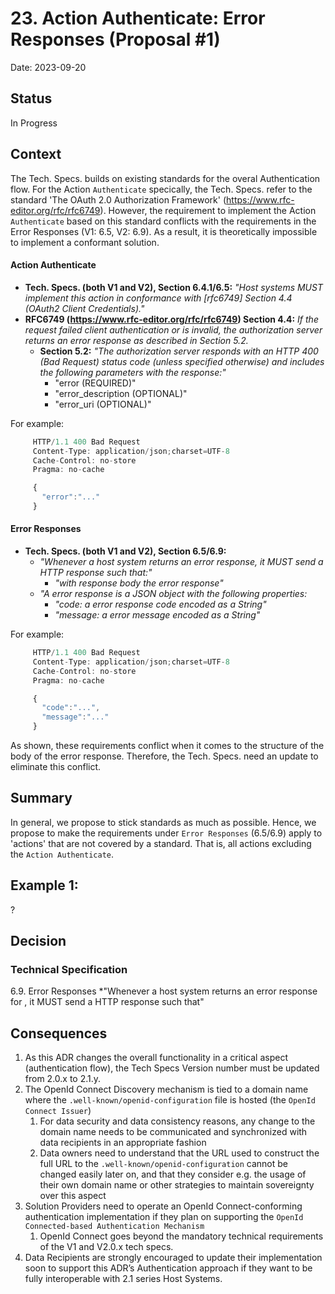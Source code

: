 # 23. Action Authenticate: Error Responses (Proposal #1)

Date: 2023-09-20

## Status

In Progress

## Context

The Tech. Specs. builds on existing standards for the overal Authentication flow. For the Action `Authenticate` specically, the Tech. Specs. refer to the standard 'The OAuth 2.0 Authorization Framework' (https://www.rfc-editor.org/rfc/rfc6749). However, the requirement to implement the Action `Authenticate` based on this standard conflicts with the requirements in the Error Responses (V1: 6.5, V2: 6.9). As a result, it is theoretically impossible to implement a conformant solution. 

#### Action Authenticate
* **Tech. Specs. (both V1 and V2), Section 6.4.1/6.5:** *"Host systems MUST implement this action in conformance with [rfc6749] Section 4.4 (OAuth2 Client Credentials)."*
* **RFC6749 (https://www.rfc-editor.org/rfc/rfc6749) Section 4.4:** *If the request failed client authentication or is invalid, the authorization server returns an error response as described in Section 5.2.*
  * **Section 5.2:** *"The authorization server responds with an HTTP 400 (Bad Request) status code (unless specified otherwise) and includes the following parameters with the response:"*
    *  "error (REQUIRED)"
    *  "error_description (OPTIONAL)"
    *  "error_uri (OPTIONAL)"

For example:
```javascript
     HTTP/1.1 400 Bad Request
     Content-Type: application/json;charset=UTF-8
     Cache-Control: no-store
     Pragma: no-cache

     {
       "error":"..."
     }   
```

#### Error Responses
* **Tech. Specs. (both V1 and V2), Section 6.5/6.9:**
  * *"Whenever a host system returns an error response, it MUST send a HTTP response such that:"*
    * *"with response body the error response"*
  * *"A error response is a JSON object with the following properties:*
    * *"code: a error response code encoded as a String"*
    * *"message: a error message encoded as a String"*

For example:
```javascript
     HTTP/1.1 400 Bad Request
     Content-Type: application/json;charset=UTF-8
     Cache-Control: no-store
     Pragma: no-cache

     {
       "code":"...",
       "message":"..."
     }   
```

As shown, these requirements conflict when it comes to the structure of the body of the error response. Therefore, the Tech. Specs. need an update to eliminate this conflict.

## Summary

In general, we propose to stick standards as much as possible. Hence, we propose to make the requirements under `Error Responses` (6.5/6.9) apply to 'actions' that are not covered by a standard. That is, all actions excluding the `Action Authenticate`. 

## Example 1:
?

## Decision

### Technical Specification

6.9. Error Responses
*"Whenever a host system returns an error response for , it MUST send a HTTP response such that"


## Consequences

1. As this ADR changes the overall functionality in a critical aspect (authentication flow),  the Tech Specs Version number must be updated from 2.0.x to 2.1.y.
2. The OpenId Connect Discovery mechanism is tied to a domain name where the `.well-known/openid-configuration` file is hosted (the `OpenId Connect Issuer`)
    1. For data security and data consistency reasons, any change to the domain name needs to be communicated and synchronized with data recipients in an appropriate fashion
    2. Data owners need to understand that the URL used to construct the full URL to the `.well-known/openid-configuration` cannot be changed easily later on, and that they consider e.g. the usage of their own domain name or other strategies to maintain sovereignty over this aspect
3. Solution Providers need to operate an OpenId Connect-conforming authentication implementation if they plan on supporting the `OpenId Connected-based Authentication Mechanism`
    1. OpenId Connect goes beyond the mandatory technical requirements of the V1 and V2.0.x tech specs. 
4. Data Recipients are strongly encouraged to update their implementation soon to support this ADR’s Authentication approach if they want to be fully interoperable with 2.1 series Host Systems.
